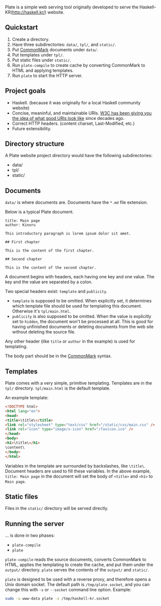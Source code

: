 Plate is a simple web serving tool originally developed to serve the Haskell-KR(<http://haskell.kr/>) website.

## Quickstart

1. Create a directory.
1. Have three subdirectories: `data/`, `tpl/`, and `static/`.
1. Put [CommonMark](http://commonmark.org/) documents under `data/`.
1. Put templates under `tpl/`.
1. Put static files under `static/`.
1. Run `plate-compile` to create cache by converting CommonMark to HTML and applying templates.
1. Run `plate` to start the HTTP server.

## Project goals

- Haskell. (because it was originally for a local Haskell community website)
- Concise, meaninful, and maintainable URIs. [W3C has been giving you the idea of what good URIs look like](http://www.w3.org/Provider/Style/URI.html) since decades ago.
- Correct HTTP headers. (content charset, Last-Modified, etc.)
- Future extensibility.

## Directory structure

A Plate website project directory would have the following subdirectories:

- data/
- tpl/
- static/

## Documents

`data/` is where documents are. Documents have the `*.md` file extension.

Below is a typical Plate document.

    title: Main page
    author: Kinoru

    This introductory paragraph is lorem ipsum dolor sit amet.

    ## First chapter

    This is the content of the first chapter.

    ## Second chapter

    This is the content of the second chapter.

A document begins with headers, each having one key and one value. The key and the value are separated by a colon.

Two special headers exist: `template` and `publicity`.

- `template` is supposed to be omitted. When explicitly set, it determines which template file should be used for templating this document. Otherwise it's `tpl/main.html`.
- `publicity` is also supposed to be omitted. When the value is explicitly set to `hidden`, the document won't be processed at all. This is good for having unfinished documents or deleting documents from the web site without deleting the source file.

Any other header (like `title` or `author` in the example) is used for templating.

The body part should be in the [CommonMark](http://commonmark.org/) syntax.

## Templates

Plate comes with a very simple, primitive templating. Templates are in the `tpl/` directory. `tpl/main.html` is the default template.

An example template:

```html
<!DOCTYPE html>
<html lang="en">
<head>
<title>\title\</title>
<link rel="stylesheet" type="text/css" href="/static/css/main.css" />
<link rel="icon" type="image/x-icon" href="/favicon.ico" />
</head>
<body>
<h1>\title\</h1>
\content\
</body>
</html>
```

Variables in the template are surrounded by backslashes, like `\title\`. Document headers are used to fill these variables. In the above example, `title: Main page` in the document will set the body of `<title>` and `<h1>` to `Main page`.

## Static files

Files in the `static/` directory will be served directly.

## Running the server

&hellip; is done in two phases:

- `plate-compile`
- `plate`

`plate-compile` reads the source documents, converts CommonMark to HTML, applies the templating to create the cache, and put them under the `output/` directory. `plate` serves the contents of the `output/` and `static/`.

`plate` is designed to be used with a reverse proxy, and therefore opens a Unix domain socket. The default path is `/tmp/plate.socket`, and you can change this with `-s` or `--socket` command line option. Example:

```sh
sudo -u www-data plate -s /tmp/haskell-kr.socket
```
